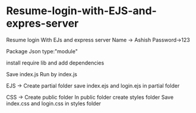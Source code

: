 # Resume-login-with-EJS-and-expres-server
Resume login With EJs and express server 
Name -> Ashish 
Password->123

Package Json 
type:"module"

install require lib and add dependencies 

Save index.js 
Run by index.js

EJS ->
Create partial folder 
save index.ejs and login.ejs in partial folder

CSS ->
Create public folder 
In public folder create styles folder 
Save index.css and login.css in styles folder
